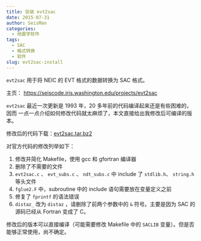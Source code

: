 ```yaml
---
title: 安装 evt2sac
date: 2015-07-31
author: SeisMan
categories:
  - 地震学软件
tags:
  - SAC
  - 格式转换
  - 软件
slug: evt2sac-install
---
```


`evt2sac` 用于将 NEIC 的 EVT 格式的数据转换为 SAC 格式。

主页： <https://seiscode.iris.washington.edu/projects/evt2sac>

<!--more-->

`evt2sac` 最近一次更新是 1993 年，20 多年前的代码编译起来还是有些困难的，因而
一点一点介绍如何修改代码就太麻烦了，本文直接给出我修改后可编译的版本。

修改后的代码下载：[evt2sac.tar.bz2](http://7j1zxm.com1.z0.glb.clouddn.com/downloads/evt2sac.tar.bz2)

对官方代码的修改列举如下：

1.  修改并简化 Makefile，使用 gcc 和 gfortran 编译器
2.  删除了不需要的文件
3.  `evt2sac.c` 、 `evt_subs.c` 、 `ndt_subs.c` 中 include 了 `stdlib.h`、 `string.h` 等头文件
4.  `fglue2.F` 中，subroutine 中的 include 语句需要放在变量定义之前
5.  修复了 `fprintf` 的语法错误
6.  `distaz_` 改为 `distaz` ，请删除了前两个参数中的 `&` 符号。主要是因为 SAC 的源码已经从 Fortran 变成了 C。

修改后的版本可以直接编译（可能需要修改 Makefile 中的 `SACLIB` 变量）。但是否能够正常使用，尚不确定。
